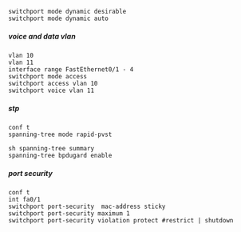 ```
switchport mode dynamic desirable
switchport mode dynamic auto
```
##### voice and data vlan
```
vlan 10
vlan 11
interface range FastEthernet0/1 - 4
switchport mode access
switchport access vlan 10
switchport voice vlan 11
```

##### stp
```
conf t
spanning-tree mode rapid-pvst
```
```
sh spanning-tree summary
spanning-tree bpdugard enable
```
##### port security
```
conf t
int fa0/1
switchport port-security  mac-address sticky
switchport port-security maximum 1
switchport port-security violation protect #restrict | shutdown
```
